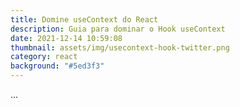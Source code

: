 ```yaml
---
title: Domine useContext do React
description: Guia para dominar o Hook useContext
date: 2021-12-14 10:59:08
thumbnail: assets/img/usecontext-hook-twitter.png
category: react
background: "#5ed3f3"
---
```

...